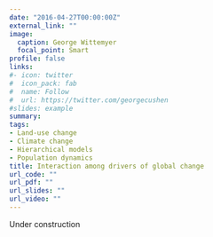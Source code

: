 ```yaml
---
date: "2016-04-27T00:00:00Z"
external_link: ""
image:
  caption: George Wittemyer
  focal_point: Smart
profile: false
links:
#- icon: twitter
#  icon_pack: fab
#  name: Follow
#  url: https://twitter.com/georgecushen
#slides: example
summary: 
tags:
- Land-use change
- Climate change
- Hierarchical models
- Population dynamics
title: Interaction among drivers of global change
url_code: ""
url_pdf: ""
url_slides: ""
url_video: ""
---
```

Under construction